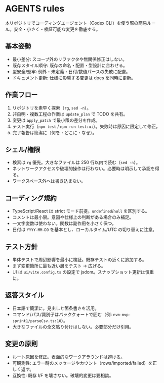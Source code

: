 # AGENTS rules

本リポジトリでコーディングエージェント（Codex CLI）を使う際の簡易ルール。安全・小さく・検証可能な変更を徹底する。

## 基本姿勢
- 最小差分: スコープ外のリファクタや無関係修正はしない。
- 既存スタイル順守: 既存の命名・配置・型設計に合わせる。
- 型安全/堅牢: 例外・未定義・日付/数値パースの失敗に配慮。
- ドキュメント更新: 仕様に影響する変更は docs を同時に更新。

## 作業フロー
1) リポジトリを素早く探索（`rg`, `sed -n`）。
2) 非自明・複数工程の作業は `update_plan` で TODO を共有。
3) 変更は `apply_patch` で最小限の差分を作成。
4) テスト実行（`npm test` / `npm run test:ui`）。失敗時は原因に限定して修正。
5) 完了報告は簡潔に（何を・どこに・なぜ）。

## シェル/権限
- 検索は `rg` 優先。大きなファイルは 250 行以内で読む（`sed -n`）。
- ネットワークアクセスや破壊的操作は行わない。必要時は明示して承認を得る。
- ワークスペース外へは書き込まない。

## コーディング規約
- TypeScript/React は strict モード前提。`undefined`/`null` を区別する。
- コメントは最小限。意図や仕様上の判断がある場合のみ補足。
- 一文字変数は使わない。関数は副作用を小さく保つ。
- 日付は `YYYY-MM-DD` を基本とし、ローカルタイム/UTC の切り替えに注意。

## テスト方針
- 単体テストで周辺影響を最小に検証。既存テストの近くに追加する。
- まず変更箇所に最も近い層をテスト → 広げる。
- UI は `ui/vite.config.ts` の設定で jsdom。スナップショット更新は慎重に。

## 返答スタイル
- 日本語で簡潔に。見出しと箇条書きを活用。
- コマンド/パス/識別子はバッククォートで囲む（例: `evm-mvp-sprint1/parseCsv.ts:10`）。
- 大きなファイルの全文貼り付けはしない。必要部分だけ引用。

## 変更の原則
- ルート原因を修正。表面的なワークアラウンドは避ける。
- 可観測性: エラー時のメッセージやカウント（rows/imported/failed）を正しく返す。
- 互換性: 既存 I/F を壊さない。破壊的変更は要相談。
